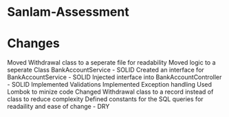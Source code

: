# Sanlam-Assessment
# Changes
 Moved Withdrawal class to a seperate file for readability
 Moved logic to a seperate Class BankAccountService - SOLID
 Created an interface for BankAccountService - SOLID
 Injected interface into BankAccountController - SOLID
 Implemented Validations
 Implemented Exception handling
 Used Lombok to minize code
 Changed Withdrawal class to a record instead of class to reduce complexity
 Defined constants for the SQL queries for readaility and ease of change - DRY
